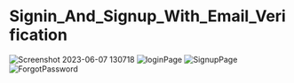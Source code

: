 # Signin_And_Signup_With_Email_Verification

![Screenshot 2023-06-07 130718](https://github.com/Dhanajay-Chawda/Signin_And_Signup_With_Email_Verification/assets/112158651/62f0b265-a955-4988-9b31-4a739a56cdc8)
![loginPage](https://github.com/Dhanajay-Chawda/Signin_And_Signup_With_Email_Verification/assets/112158651/9c3adc44-b8ee-43cd-acde-e4929e0474c7)
![SignupPage](https://github.com/Dhanajay-Chawda/Signin_And_Signup_With_Email_Verification/assets/112158651/5b823c0c-8860-4aa6-ae14-ed3a0dc23454)
![ForgotPassword](https://github.com/Dhanajay-Chawda/Signin_And_Signup_With_Email_Verification/assets/112158651/5d62cb15-bc2c-4db3-8096-ef7e3190f152)
